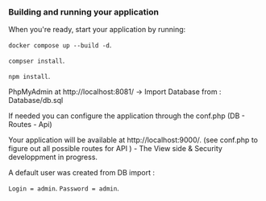 ### Building and running your application

When you're ready, start your application by running:

`docker compose up --build -d`.

`compser install`.

`npm install`.

PhpMyAdmin at http://localhost:8081/ -> Import Database from :  Database/db.sql  

If needed you can configure the application through the conf.php (DB - Routes - Api)

Your application will be available at http://localhost:9000/. (see conf.php to figure out all possible routes for API ) - The View side & Security developpment in progress.

A default user was created from DB import :

`Login = admin`.
`Password = admin`.
